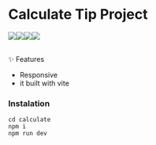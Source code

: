 <h1>Calculate Tip Project</h1>

<div style="display:flex">
  
<img src="https://img.shields.io/badge/React-20232A?style=for-the-badge&logo=react&logoColor=61DAFB" >
<img src="https://img.shields.io/badge/Tailwind_CSS-38B2AC?style=for-the-badge&logo=tailwind-css&logoColor=white" >
<img src="https://img.shields.io/badge/Vite-B73BFE?style=for-the-badge&logo=vite&logoColor=FFD62E" >
<img src="https://img.shields.io/badge/JavaScript-323330?style=for-the-badge&logo=javascript&logoColor=F7DF1E" >
</div>

<br>

✨ Features
- Responsive
- it built with vite


<h3>Instalation</h3>

```
cd calculate
npm i
npm run dev
```



